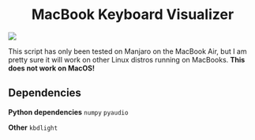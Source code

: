 <h1 align="center">MacBook Keyboard Visualizer</h1>

[![](https://user-images.githubusercontent.com/27065646/54805885-a0425900-4c78-11e9-8934-8c9b0ea719ba.png)](https://youtu.be/esSRsTjA4s0)

This script has only been tested on Manjaro on the MacBook Air, but I am pretty sure it will work on other Linux distros running on MacBooks. **This does not work on MacOS!**


## Dependencies
**Python dependencies**
```numpy```
```pyaudio```

**Other**
```kbdlight```


